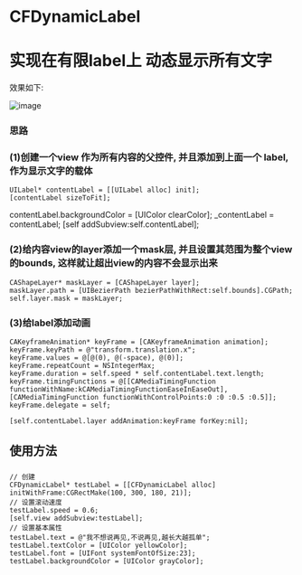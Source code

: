 # CFDynamicLabel
实现在有限label上 动态显示所有文字
===========================
效果如下:

![image](https://github.com/yuchuanfeng/CFDynamicLabel/blob/master/001.gif)

### 思路
### (1)创建一个view 作为所有内容的父控件, 并且添加到上面一个 label, 作为显示文字的载体

    UILabel* contentLabel = [[UILabel alloc] init];
    [contentLabel sizeToFit];
   contentLabel.backgroundColor = [UIColor clearColor];
    _contentLabel = contentLabel;
    [self addSubview:self.contentLabel];

### (2)给内容view的layer添加一个mask层, 并且设置其范围为整个view的bounds, 这样就让超出view的内容不会显示出来
    CAShapeLayer* maskLayer = [CAShapeLayer layer];
    maskLayer.path = [UIBezierPath bezierPathWithRect:self.bounds].CGPath;
    self.layer.mask = maskLayer;

### (3)给label添加动画
    CAKeyframeAnimation* keyFrame = [CAKeyframeAnimation animation];
    keyFrame.keyPath = @"transform.translation.x";
    keyFrame.values = @[@(0), @(-space), @(0)];
    keyFrame.repeatCount = NSIntegerMax;
    keyFrame.duration = self.speed * self.contentLabel.text.length;
    keyFrame.timingFunctions = @[[CAMediaTimingFunction functionWithName:kCAMediaTimingFunctionEaseInEaseOut], [CAMediaTimingFunction functionWithControlPoints:0 :0 :0.5 :0.5]];
    keyFrame.delegate = self;
    
    [self.contentLabel.layer addAnimation:keyFrame forKey:nil];
    
    
使用方法
------------
### 
    // 创建
    CFDynamicLabel* testLabel = [[CFDynamicLabel alloc] initWithFrame:CGRectMake(100, 300, 180, 21)];
    // 设置滚动速度
    testLabel.speed = 0.6;
    [self.view addSubview:testLabel];
    // 设置基本属性
    testLabel.text = @"我不想说再见,不说再见,越长大越孤单";
    testLabel.textColor = [UIColor yellowColor];
    testLabel.font = [UIFont systemFontOfSize:23];
    testLabel.backgroundColor = [UIColor grayColor];

